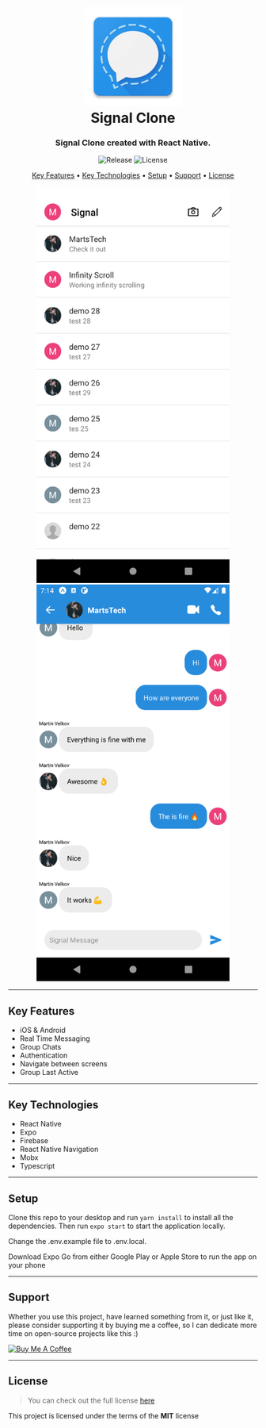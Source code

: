 <h1 align="center">
  <img width="200px" src="https://raw.githubusercontent.com/MartsTech/signal-clone/main/assets/images/logo.png" alt="Signal Logo" />
  <br />
  Signal Clone
  <br />
</h1>

<h3 align="center">
   Signal Clone created with React Native</a>.
</h3>

<p align="center">
   <img src="https://img.shields.io/github/v/release/MartsTech/signal-clone" alt="Release" />
   <img src="https://img.shields.io/github/license/MartsTech/signal-clone" alt="License" />
</p>

<p align="center">
  <a href="#key-features">Key Features</a> •
  <a href="#key-technologies">Key Technologies</a> •
  <a href="#setup">Setup</a> •
  <a href="#support">Support</a> •
  <a href="#license">License</a>
</p>

<div align="center">
  <img width="400px" height="800px" style="object-fit: contain" src="https://raw.githubusercontent.com/MartsTech/signal-clone/main/assets/screenshots/chats.png" alt="chats" />
  <img width="400px" height="800px" style="object-fit: contain" src="https://raw.githubusercontent.com/MartsTech/signal-clone/main/assets/screenshots/messages.png" alt="messages" />
</div>

---

## Key Features

- iOS & Android
- Real Time Messaging
- Group Chats
- Authentication
- Navigate between screens
- Group Last Active

---

## Key Technologies

- React Native
- Expo
- Firebase
- React Native Navigation
- Mobx
- Typescript

---

## Setup

Clone this repo to your desktop and run `yarn install` to install all the dependencies.
Then run `expo start` to start the application locally.

Change the .env.example file to .env.local.

Download Expo Go from either Google Play or Apple Store to run the app on your phone

---

## Support

Whether you use this project, have learned something from it, or just like it, please consider supporting it by buying me a coffee, so I can dedicate more time on open-source projects like this :)

<a href="https://www.buymeacoffee.com/martstech" target="_blank">
  <img src="https://cdn.buymeacoffee.com/buttons/v2/default-yellow.png" alt="Buy Me A Coffee" height="60px" width="217px" />
</a>

---

## License

> You can check out the full license [here](https://github.com/MartsTech/signal-clone/blob/main/LICENSE)

This project is licensed under the terms of the **MIT** license
